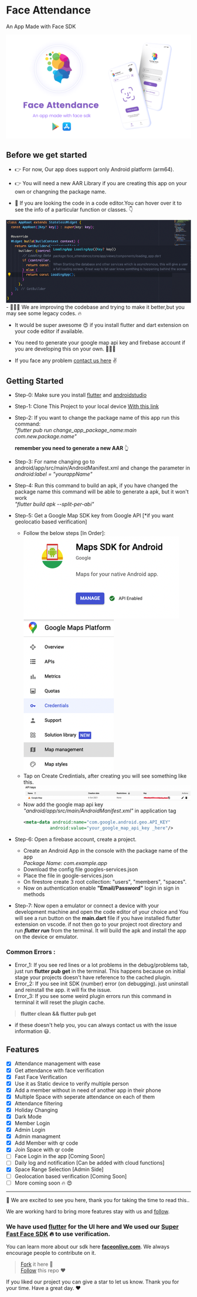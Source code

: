 # Face Attendance

An App Made with Face SDK

<img src="cover_image.png">

## Before we get started
- 👉  For now, Our app does support only Android platform (arm64).

- 👉  You will need a new AAR Library if you are creating this app on your own or changning the package name.

- 🚀 If you are looking the code in a code editor.You can hover over it to see the info of a particular function or classes. 👇
<img src="docs/hovering_over_class_or_functions.png">
- 🙋🏽‍♂️ We are improving the codebase and trying to make it better,but you may see some legacy codes. 🔥


- It would be super awesome 😍  if you install flutter and dart extension on your code editor if available.

- You need to generate your google map api key and firebase account if you are developing this on your own. 🙋🏽‍♂️

- If you face any problem [contact us here](http://faceonlive.com) ✌️
  

## Getting Started
- Step-0: Make sure you install [flutter] and [androidstudio]

- Step-1: Clone This Project to your local device [With this link](https://github.com/Turing311/FaceAttendance.git)
  
- Step-2: If you want to change the package name of this app run this command: 
  <br> *"flutter pub run change_app_package_name:main com.new.package.name"*

  **remember you need to generate a new AAR** 👆


- Step-3: For name changing go to android/app/src/main/AndroidManifest.xml and change the parameter in *android:label = "yourappName"*

- Step-4: Run this command to build an apk, if you have changed the package name this command will be able to generate a apk, but it won't work <br> *"flutter build apk --split-per-abi"*

- Step-5: Get a Google Map SDK key from Google API [*if you want geolocatio based verification]
   - Follow the below steps [In Order]:<br>
    <img src="docs/android_map_sdk.png" alignment="left"><br>
    <img src="docs/tap_on_credentials.png"><br>
   - Tap on Create Credintials, after creating you will see something like this.
    <img src="docs/map_api_key.png"><br>
   - Now add the google map api key *"android/app/src/main/AndroidManifest.xml"* in application tag
     ``` xml
     <meta-data android:name="com.google.android.geo.API_KEY"
               android:value="your_google_map_api_key _here"/>
      ```
- Step-6: Open a firebase account, create a project.
    - Create an Android App in the console with the package name of the app
    <br> *Package Name: com.example.app*
    - Download the config file googles-services.json
    - Place the file in google-services.json
    - On firestore create 3 root collection: "users", "members", "spaces".
    - Now on authentication enable **"Email/Password"** login in sign in methods
  
- Step-7: Now open a emulator or connect a device with your development machine and open the code editor of your choice and You will see a run button on the **main.dart** file if you have installed flutter extension on vscode. if not then go to your project root directory and run **_flutter run_** from the terminal. It will build the apk and install the app on the device or emulator.

### Common Errors :
- Error_1: If you see red lines or a lot problems in the debug/problems tab, just run **flutter pub get** in the terminal. This happens because on initial stage your projects doesn't have reference to the cached plugin.
- Error_2: If you see init SDK (number) error (on debugging). just uninstall and reinstall the app. it will fix the issue.
- Error_3: If you see some weird plugin errors run this command in terminal it will reset the plugin cache.
> **flutter clean && flutter pub get** 

- if these doesn't help you, you can always contact us with the issue information 😃.

## Features
- [x] Attendance management with ease
- [x] Get attendance with face verification
- [x] Fast Face Verification
- [x] Use it as Static device to verify multiple person
- [x] Add a member without in need of another app in their phone
- [x] Multiple Space with seperate attendance on each of them
- [x] Attendance filtering
- [x] Holiday Changing
- [x] Dark Mode
- [x] Member Login
- [x] Admin Login
- [x] Admin managment
- [x] Add Member with qr code
- [x] Join Space with qr code
- [ ] Face Login in the app [Coming Soon]
- [ ] Daily log and notification [Can be added with cloud functions]
- [x] Space Range Selection [Admin Side]
- [ ] Geolocation based verification [Coming Soon]
- [ ] More coming soon 🔥 😍 
<hr>

🙌  We are excited to see you here, thank you for taking the time to read this..

We are working hard to bring more features stay with us and [follow].  

### We have used [flutter] for the UI here and We used our [Super Fast Face SDK] 🔥 to use verification.

You can learn more about our sdk here **[faceonlive.com]**. We always encourage people to contribute on it.

>[Fork] it here 💙 <br>
> [Follow] this repo ❤️

If you liked our project you can give a star to let us know. Thank you for your time. Have a great day. ❤️
   

<!-- REFERENCES -->
[flutter]:https://docs.flutter.dev/get-started/install
[androidstudio]:https://developer.android.com/studio

[follow]: https://github.com/Turing311/FaceAttendance/subscription

[Fork]: https://github.com/Turing311/FaceAttendance/fork

[faceonlive.com]:https://faceonlive.com
[Super Fast Face SDK]: https://faceonlive.com
